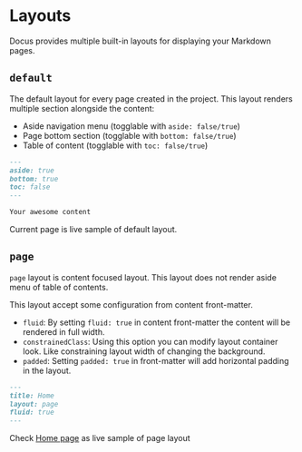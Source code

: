# Layouts
Docus provides multiple built-in layouts for displaying your Markdown pages.

## `default`

The default layout for every page created in the project. This layout renders multiple section alongside the content:

- Aside navigation menu (togglable with `aside: false/true`)
- Page bottom section (togglable with `bottom: false/true`)
- Table of content (togglable with `toc: false/true`)

```md [index.md]
---
aside: true
bottom: true
toc: false
---

Your awesome content
```

Current page is live sample of default layout.

## `page`

`page` layout is content focused layout. This layout does not render aside menu of table of contents.

This layout accept some configuration from content front-matter.

- `fluid`: By setting `fluid: true` in content front-matter the content will be rendered in full width.
- `constrainedClass`: Using this option you can modify layout container look. Like constraining layout width of changing the background.
- `padded`: Setting `padded: true` in front-matter will add horizontal padding in the layout.

```md [index.md]
---
title: Home
layout: page
fluid: true
---
```

Check [Home page](/) as live sample of page layout
